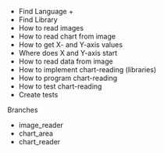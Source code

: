 * Find Language +
* Find Library
* How to read images
* How to read chart from image
* How to get X- and Y-axis values
* Where does X and Y-axis start
* How to read data from image
* How to implement chart-reading (libraries)
* How to program chart-reading
* How to test chart-reading
* Create tests

Branches
* image_reader
* chart_area
* chart_reader

